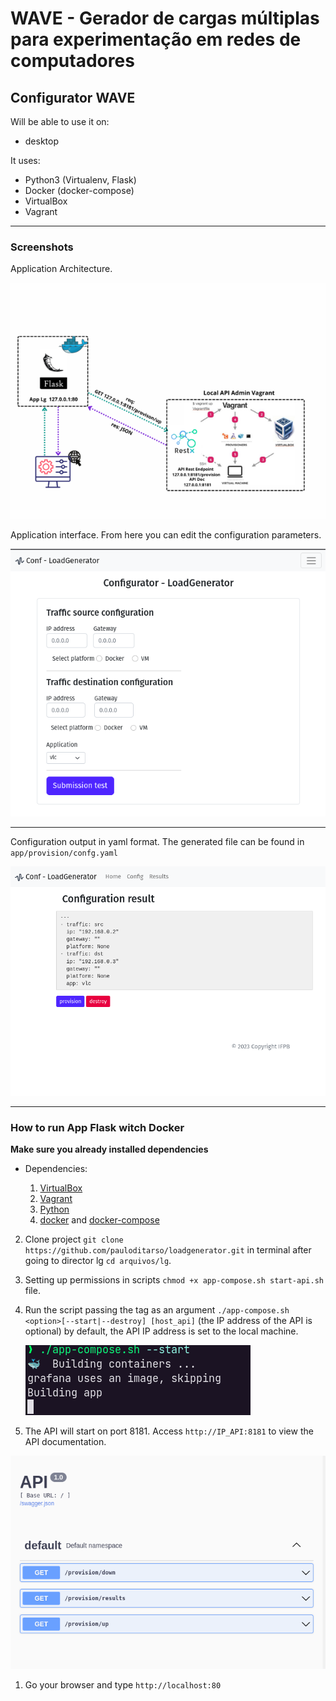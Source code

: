 # WAVE - Gerador de cargas múltiplas para experimentação em redes de computadores

## Configurator WAVE 

Will be able to use it on:

- desktop

It uses:

- Python3 (Virtualenv, Flask)
- Docker (docker-compose)
- VirtualBox
- Vagrant

---

### Screenshots

Application Architecture.

![Arch API](screenshots/arch-api.png)

Application interface. From here you can edit the configuration parameters.

![Index Page](screenshots/layout-home.png)

---

Configuration output in yaml format. The generated file can be found in `app/provision/confg.yaml`

![Result Config](screenshots/layout-result-config.png)

---

### How to run App Flask witch Docker

**Make sure you already installed dependencies**

- Dependencies:

  1.  [VirtualBox](https://www.virtualbox.org/wiki/Downloads)
  1.  [Vagrant](https://www.vagrantup.com/downloads)
  1.  [Python](https://www.python.org/download/releases)
  1.  [docker](https://www.docker.com) and [docker-compose](https://docs.docker.com/compose/install/)

2. Clone project `git clone https://github.com/pauloditarso/loadgenerator.git` in terminal after going to director lg `cd arquivos/lg`.
1. Setting up permissions in scripts `chmod +x app-compose.sh start-api.sh` file.
1. Run the script passing the tag as an argument `./app-compose.sh <option>[--start|--destroy] [host_api]` (the IP address of the API is optional) by default, the API IP address is set to the local machine.

   ![Script Shell Docker](screenshots/app-compose-script.png)

1. The API will start on port 8181. Access `http://IP_API:8181` to view the API documentation.

![Doc API](screenshots/doc-api.png)

1. Go your browser and type `http://localhost:80`
